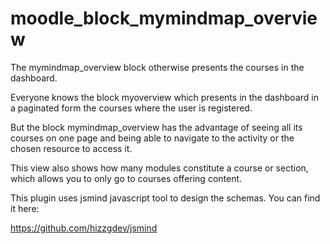# moodle_block_mymindmap_overview
The mymindmap_overview block otherwise presents the courses in the dashboard. 

Everyone knows the block myoverview which presents in the dashboard in a paginated form the courses where the user is registered. 

But the block mymindmap_overview has the advantage of seeing all its courses on one page and being able to navigate to the activity or the chosen resource to access it. 

This view also shows how many modules constitute a course or section, which allows you to only go to courses offering content. 

This plugin uses jsmind javascript tool to design the schemas. You can find it here:

https://github.com/hizzgdev/jsmind
